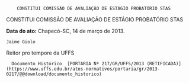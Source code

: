         CONSTITUI COMISSÃO DE AVALIAÇÃO DE ESTÁGIO PROBATÓRIO STAS  

CONSTITUI COMISSÃO DE AVALIAÇÃO DE ESTÁGIO PROBATÓRIO STAS

   **Data do ato:** Chapecó-SC, 14 de março de 2013.   
 

    Jaime Giolo   
 Reitor pro tempore da UFFS 

      Documento Histórico  [PORTARIA Nº 217/GR/UFFS/2013 (RETIFICADA)](https://www.uffs.edu.br/atos-normativos/portaria/gr/2013-0217/@@download/documento_historico)     
      